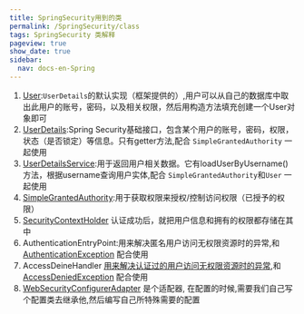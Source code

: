```yaml
---
title: SpringSecurity用到的类
permalink: /SpringSecurity/class
tags: SpringSecurity 类解释
pageview: true
show_date: true
sidebar:
  nav: docs-en-Spring
---
```


1. [User](/SpringSecurity/User):`UserDetails`的默认实现（框架提供的）,用户可以从自己的数据库中取出此用户的账号，密码，以及相关权限，然后用构造方法填充创建一个User对象即可
2. [UserDetails](/SpringSecurity/UserDetails):Spring Security基础接口，包含某个用户的账号，密码，权限，状态（是否锁定）等信息。只有getter方法,配合 `SimpleGrantedAuthority` 一起使用
3. [UserDetailsService](/SpringSecurity/UserDetailsService):用于返回用户相关数据。它有loadUserByUsername()方法，根据username查询用户实体,配合 `SimpleGrantedAuthority`和`User` 一起使用
4. [SimpleGrantedAuthority](/SpringSecurity/GrantedAuthority):用于获取权限来授权/控制访问权限（已授予的权限）
5. [SecurityContextHolder](/SpringSecurity/SecurityContext) 认证成功后，就把用户信息和拥有的权限都存储在其中
6. AuthenticationEntryPoint:用来解决匿名用户访问无权限资源时的异常,和 [AuthenticationException](/SpringSecurity/authenticationException) 配合使用
7. AccessDeineHandler [用来解决认证过的用户访问无权限资源时的异常](https://blog.csdn.net/jkjkjkll/article/details/79975975),和 [AccessDeniedException](https://docs.spring.io/spring-security/site/docs/4.2.13.RELEASE/apidocs/org/springframework/security/access/AccessDeniedException.html) 配合使用
8. [WebSecurityConfigurerAdapter](/SpringSecurity/WebSecurityConfigurerAdapter) 是个适配器, 在配置的时候,需要我们自己写个配置类去继承他,然后编写自己所特殊需要的配置
